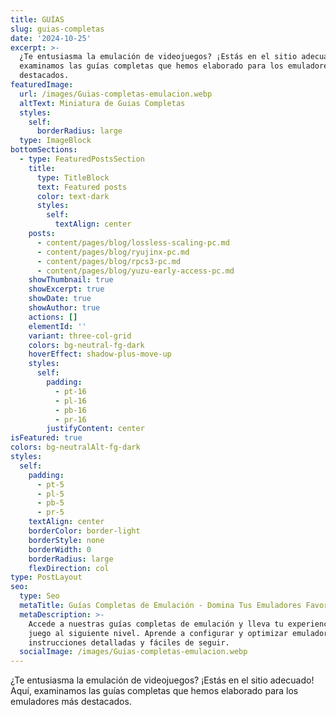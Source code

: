 ```yaml
---
title: GUÍAS
slug: guias-completas
date: '2024-10-25'
excerpt: >-
  ¿Te entusiasma la emulación de videojuegos? ¡Estás en el sitio adecuado! Aquí,
  examinamos las guías completas que hemos elaborado para los emuladores más
  destacados.
featuredImage:
  url: /images/Guias-completas-emulacion.webp
  altText: Miniatura de Guias Completas
  styles:
    self:
      borderRadius: large
  type: ImageBlock
bottomSections:
  - type: FeaturedPostsSection
    title:
      type: TitleBlock
      text: Featured posts
      color: text-dark
      styles:
        self:
          textAlign: center
    posts:
      - content/pages/blog/lossless-scaling-pc.md
      - content/pages/blog/ryujinx-pc.md
      - content/pages/blog/rpcs3-pc.md
      - content/pages/blog/yuzu-early-access-pc.md
    showThumbnail: true
    showExcerpt: true
    showDate: true
    showAuthor: true
    actions: []
    elementId: ''
    variant: three-col-grid
    colors: bg-neutral-fg-dark
    hoverEffect: shadow-plus-move-up
    styles:
      self:
        padding:
          - pt-16
          - pl-16
          - pb-16
          - pr-16
        justifyContent: center
isFeatured: true
colors: bg-neutralAlt-fg-dark
styles:
  self:
    padding:
      - pt-5
      - pl-5
      - pb-5
      - pr-5
    textAlign: center
    borderColor: border-light
    borderStyle: none
    borderWidth: 0
    borderRadius: large
    flexDirection: col
type: PostLayout
seo:
  type: Seo
  metaTitle: Guías Completas de Emulación - Domina Tus Emuladores Favoritos Fácilmente
  metaDescription: >-
    Accede a nuestras guías completas de emulación y lleva tu experiencia de
    juego al siguiente nivel. Aprende a configurar y optimizar emuladores con
    instrucciones detalladas y fáciles de seguir.
  socialImage: /images/Guias-completas-emulacion.webp
---
```

<div style="text-align: left">¿Te entusiasma la emulación de videojuegos? ¡Estás en el sitio adecuado! Aquí, examinamos las guías completas que hemos elaborado para los emuladores más destacados.</div>

